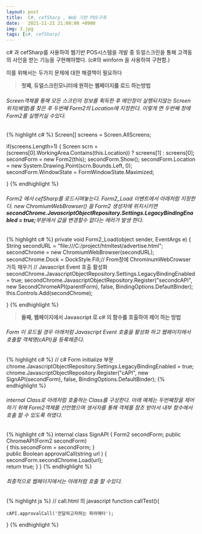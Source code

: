 ```yaml
---
layout: post
title:  C#, cefSharp , Web 기반 POS구축
date:   2021-11-21 21:00:00 +0900
img: 3.jpg
tags: [c#, cefSharp]
---
```

c# 과 cefSharp를 사용하여 웹기반 POS시스템을 개발 중 듀얼스크린을 통해 고객동의 사인을 받는 기능을 구현해야했다. (c#의 winform 을 사용하여 구현함.)

이를 위해서는 두가지 문제에 대한 해결책이 필요하다
> <Strong>첫째, 듀얼스크린모니터에 원하는 웹페이지를 로드 하는방법</strong>

###### Screen객체를 통해 모든 스크린의 정보를 획득한 후 메인창이 실행되지않는 Screen 위치(배열)를 찾은 후 두번째 Form2의 Location에 지정한다. 이렇게 면 두번째 창에 Form2를 실행키실 수있다.

{% highlight c# %}
Screen[] screens = Screen.AllScreens;
    
if(screens.Length>1)
{
    Screen scrn = (screens[0].WorkingArea.Contains(this.Location)) ? screens[1] : screens[0];
    secondForm = new Form2(this);
    secondForm.Show();
    secondForm.Location = new System.Drawing.Point(scrn.Bounds.Left, 0);
    secondForm.WindowState = FormWindowState.Maximized;

}
{% endhighlight %}

###### Form2 에서 cefSharp를 로드시며놓는다. Form2_Load 이벤트에서 아래처럼 지정한다. new ChromiumWebBrowser() 을 Form2 생성자에 위치시키면 <strong>secondChrome.JavascriptObjectRepository.Settings.LegacyBindingEnabled = true;</strong>부분에서 값을 변경할수 없다는 에러가 발생 한다.

{% highlight c# %}
private void Form2_Load(object sender, EventArgs e)
{
    String secondURL = "file:///C:/project/htmltest/advertise.html";            
    secondChrome = new ChromiumWebBrowser(secondURL);
    secondChrome.Dock = DockStyle.Fill;// From창에 ChrominumWebCrowser 가득 채우기
    // Javascript Event 호출 활성화 
    secondChrome.JavascriptObjectRepository.Settings.LegacyBindingEnabled = true;
    secondChrome.JavascriptObjectRepository.Register("secondcAPI",
                new SecondChromeAPI(parentForm), false, BindingOptions.DefaultBinder);
    this.Controls.Add(secondChrome);  

}
{% endhighlight %}

> <Strong>둘째, 웹페이지에서 Javascript 로 c# 의 함수를 호출하여 제어 하는 방법</Strong>

###### Form 이 로드될 경우 아래처럼 Javascript Event 호출을 활성화 하고 웹페이지에서 호출할 객체명(cAPI)을 등록해준다.

{% highlight c# %}
// c# Form initialize 부분
chrome.JavascriptObjectRepository.Settings.LegacyBindingEnabled = true;                
chrome.JavascriptObjectRepository.Register("cAPI", new SignAPI(secondForm), false, BindingOptions.DefaultBinder);
{% endhighlight %}

###### internal Class로  아래처럼 호출하는 Class를 구성한다. 아래 예제는 두번째창을 제어하기 위해 Form2객체를 선언했으며 생서자를 통해 객체를 참조 받아서 내부 함수에서 호출 할 수 있도록 하였다.
{% highlight c# %}
internal class SignAPI 
{
    Form2 secondForm;
    public ChromeAPI(Form2 secondForm)               
    {
        this.secondForm = secondForm;
    }    
    public Boolean approvalCall(string url )
    {
        secondForm.secondChrome.Load(url);        
        return true;
    } 
}
{% endhighlight %}

###### 최종적으로 웹페이지에서는 아래처럼 호출 할 수있다.
{% highlight js %}
// call.html 의 javascript
function callTest(){

    cAPI.approvalCall('전달하고자하는 파라메타');
    
}
{% endhighlight %}


